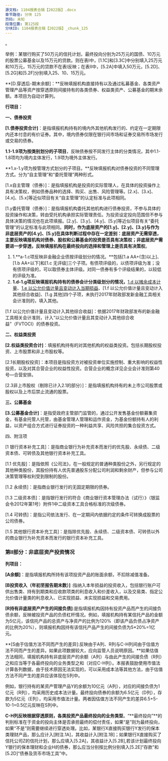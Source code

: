 ```yaml
---
源文档: 1104报表合辑【2022版】.docx
章节路径: 分块 125
页码: 未知
段落位置: 第125段
分块ID: 1104报表合辑【2022版】_chunk_125
---
```


。

举例：某银行购买了50万元的信托计划，最终投向分别为25万元的国债、10万元的股票公募基金以及15万元的贷款。则在表I中，[1.1C]和[3.3C]中分别填入25万元和10万元，15万元的贷款不在表I反映；在表II中，[5.2A]中填入50万元，[5.2D]、[5.2G]和[5.2F]分别填入25、10、15万元。

**[D.穿透后-期末余额]：**反映填报机构直接持有以及通过私募基金、各类资产管理产品等资产按穿透原则间接持有的各类债券、权益类资产、公募基金的期末余额。本项目为自动计算列。

**行项目：**

**一、债券投资**

**[1.债券投资合计]**：是指填报机构持有的境内外其他机构发行的、约定在一定期限内还本付息的有价证券。其中，境内债券仅限在银行间市场和证券交易所市场发行或交易的债券。

**1.1-1.9项为按类别划分的子项目**，反映债券按不同发行主体的分类情况，其中1.1-1.8项均为境内主体发行，1.9项为境外主体发行。

[1.1 国债]:指中华人民共和国财政部代表中央政府发行的以人民币支付的国家公债，包括具有实物券面的有纸国债和没有实物券面的记账式国债。

[1.2 地方政府债]:指有财政收入的中央财政代理发行或地方政府自主发行的债券，包括地方政府一般债券和地方政府专项债券。该类债券也可由中央财政代理发行。

[其中：1.2.1 专项债券]:指按照《地方政府专项债券发行管理暂行办法》，省、自治区、直辖市政府(含经省级政府批准自办债券发行的计划单列市政府)为有一定收益的公益性项目发行的、约定一定期限内以公益性项目对应的政府性基金或专项收入还本付息的政府债券。

[1.3 央票]:指中国人民银行为调节商业银行超额准备金而向银行发行的短期债务凭证。

[1.4 政策性金融债]:指国家开发银行、中国进出口银行和中国农业发展银行在全国银行间债券市场、沪深交易所、商业银行柜台市场等公开交易场所发行的、按约定还本付息的金融债券。

[1.5 政府机构债券]:是指境内的汇金公司、铁路总公司、以及原铁道部等政府支持机构发行的债券。

[1.6 商业性金融债]:是指境内金融机构发行的债券。包括：（1）商业银行普通金融债、混合资本债、二级资本工具等；（2）证券公司、保险公司、财务公司、融资租赁公司、资产管理公司发行的债券；（3）金融企业短期融资券等。

[1.7 非金融企业债]:是指境内非金融企业所发行的债券。包括企业债，公司债，以及短期融资券、中期票据等的企业债务融资工具。

[1.7.1 企业债]:是指境内具有法人资格的非金融企业，依照《企业债券管理条例》规定的条件和程序发行、并约定在一定期限内还本付息的有价证券。

[1.7.2 公司债]:是指境内具有法人资格的非金融企业，依照《公司法》和《公司债券发行和交易管理办法》规定的条件和程序发行，约定在一定期限还本付息的有价证券。

[1.7.3 企业债务融资工具]:指经银行间市场交易商协会同意，由境内具有法人资格的非金融企业在银行间债券市场发行的，约定在一定期限内还本付息的有价证券。包括在银行间债券市场发行的企业短期融资券、中期票据、项目收益票据、中小企业集合票据、非公开定向债务融资工具等。

[1.8 资产支持证券]:指由**境内机构**发行的，以基础资产构建资产池所产生的现金流支付投资者本息的债券性质的金融工具。其中，在境内市场发行的资产支持证券须经银保监会、证监会、交易商协会等部门备案或审批，并在银行间市场或证券交易所市场发行或交易，包括**信贷资产支持证券、证监会同意发行的企业资产支持证券、交易商协会同意发行的非金融企业资产支持票据**等。

[其中：1.8.1 信贷资产证券化]:指按照原银监会《金融机构信贷资产证券化监督管理办法》，银行业金融机构作为发起机构，将信贷资产信托给受托机构，由受托机构以资产支持证券的形式向投资机构发行受益证券。

[1.8.2 交易所资产支持证券]:指按照证监会《证券公司及基金管理公司子公司资产证券化业务管理规定》，以基础资产所产生的现金流为偿付支持，通过结构化等方式进行信用增级，在此基础上发行的资产支持证券。

[1.8.3 资产支持票据]:指按照银行间交易商协会《非金融企业资产支持票据指引》，非金融企业为实现融资目的，采用结构化方式，通过发行载体发行的，由基础资产所产生的现金流作为收益支持的，按约定以还本付息等方式支付收益的证券化融资工具。

[1.9 外国债券]:是指由**境外主体**发行的债券，包括境外主体在我国境内发行的债券。境内机构在境外发行的债券、以及在境内设立的具有独立法人资格的外资机构在境内发行的债券不在此项反映，而是对应填入其他项目。

**1.x-1.y项为按管理方式划分的子项目。**反映填报机构对债券投资的不同管理方式。分为“自主管理”和“委托管理”两种形式。

[1.x自主管理（债券）]：是指填报机构是投资的实际管理人，在具体的投资操作上具有决策权，例如债券品种的选择、购买、出售、风险管理等。[2.x]、[3.x]、[4.x]、[5.x]等近似项目有关“自主管理”的认定标准与此项相同。

[1.y委托管理（债券）]：是指填报机构委托其他机构进行债券投资，不参与具体的投资操作和决策，转由受托机构承担实际管理责任。为投资设定投向范围但不参与具体决策的情况也在此项填报。[2.y]、[3.y]、[4.y]、[5.y]等近似项目有关“委托管理”的认定标准与此项相同。**同时，作为底层资产的[1.y]、[2.y]、[3.y]与作为非底层资产的[4.y]、[5.y]在具体判断过程中存在一定差别：底层资产无需穿透，主要反映填报机构对债券、股权和公募基金的投资是否具有决策权；非底层资产需要进一步穿透，反映填报机构在最终投向的选择和管理上是否具有决策权**。

1. 1.**a-1.c项反映非金融企业债按评级划分的情况。**包括[1.a AA+(含)以上]、[1.b AA+以下]和[1.c 无评级]三个子项。有债项评级的，以债项评级为准；没有债项评级的，可以取债券主体评级。对同一债券有多个评级结果的，以较低的评级为准。
2. **1.d-1.g项反映填报机构持有的债券会计分类级划分的情况，**[1.d 以摊余成本计量]、[1.e 以公允价值计量且变动计入当期损益]、[1.f 以公允价值计量且变动计入其他综合收益]、[1.g 其他]四个子项，未执行2017年财政部发新金融工具相关会计准则的，填入其他。

[1.d 以摊余成本计量]:依据2017年财政部发布的新金融工具相关会计准则，计入“以摊余成本计量的金融资产”（AC）的债券投资。

[1.e 以公允价值计量且变动计入当期损益]:依据2017年财政部发布的新金融工具相关会计准则，计入“以公允价值计量且其变动计入当期损益”（FVTPL）的债券投资。

[1.f 以公允价值计量且变动计入其他综合收益]：依据2017年财政部发布的新金融工具相关会计准则，计入“以公允价值计量且其变动计入其他综合收益”（FVTOCI）的债券投资。

**二、权益类投资**

**[2.权益类投资合计]**：填报机构持有的对其他机构的权益类投资。包括长期股权投资、上市股票和非上市股权等。

[2.1长期股权投资]：本项目是指投资方对被投资单位实施控制、重大影响的权益性投资，以及对其合营企业的权益性投资。合营企业的概念详见企业会计准则第40号—合营安排。

[2.2上市股票（剔除已计入2.1的部分）]:指填报机构持有的在公开市场流通的股票。已经填入2.1项的部分不再在此项反映。

[2.3非上市股权（剔除已计入2.1的部分）]：是指填报机构持有的未上市公司股票或股权以及上市后禁止流通的股票。

[2.4 其他权益类投资]:反映未包含在以上分类的其他权益类投资。

**三、公募基金**

**[3.公募基金合计]**：是指受政府主管部门监管的，通过公开发售基金份额募集资金，有基金托管人托管，由基金管理人管理和运作资金，为基金份额持有人的利益，以资产组合方式进行证券投资的一种利益共享、风险共担的集合投资方式。

[3.1 债券基金]:是指百分之八十以上的基金资产投资于债券的基金。

[3.2 货币市场基金]:是指仅投资于货币市场工具的基金。

[3.3 股票基金]:是指百分之八十以上的基金资产投资于股票的基金。

[3.4 基金中基金]:是指百分之八十以上的基金资产投资于其他基金份额的基金。

[3.5 混合基金]: 股票投资、债券投资、基金投资的比例不符合债券基金、股票基金和基金中基金规定的基金。

[3.6 其他公募基金]:未包含在以上分类的公募基金。

四、附注项

[1 银行资本补充工具]：是指商业银行为补充资本而发行的优先股、永续债、二级资本债、可转债及其他银行资本补充工具。

[1.1 优先股]：是指依照《公司法》，在一般规定的普通种类股份之外，另行规定的其他种类股份，其股份持有人优先普通股东分配公司利润和剩余财产，但参与公司决策管理等权利受到限制的股份。

[1.2 永续债]：是指商业银行发行的无固定期限的债券。

[1.3 二级资本债]：是指银行发行的符合《商业银行资本管理办法（试行）》（银监会令2012年第1号）附件1中二级资本工具合格标准的次级债券。

[1.4 可转债]：是指公司依法发行、在一定期间内依据约定的条件可转换成股票的公司债券。

[1.5 其他银行资本补充工具]：是指除优先股、永续债、二级资本债、可转债以外的商业银行为补充资本而发行的银行资本补充工具。

### 第II部分：非底层资产投资情况

**列项目：**

**[A余额]**：是指填报机构所持有该项投资产品的账面余额，不扣除减值准备。

**[B投资收入（年初至报告期末数）]** :指纳入本年损益的投资收入，包括银行账户可供出售类、持有到期类和应收款项类的利息收入和价差收入，以及交易类、指定公允价值计量类的利息收入、已实现损益、未实现损益和交易费用。

**[R持有非底层资产产生的间接负债]**:是指填报机构因持有投资产品而产生的间接负债余额，反映被投资产品的负债杠杆情况。例如，填报机构持有某信托产品的金额为5亿元，该信托产品的总资产与净资产的比例为120%（即该产品负债占净资产的比例为20%），则填报机构因持有该信托产品产生的间接负债为5\*20%=1亿元。

**[S由于估值方法不同而产生的差异]:反映由于A列、R列与C-H列间由于估值方法不同而产生的差异。如果此项数据较大，应向监管人员说明原因。**如果估值方法相同，填报机构持有非底层资产的余额（A列）与由此产生的间接负债（R列）之和应当等于各最终投向的业务类型之和（对应C-H列）。本报表鼓励使用市值法计算各列数据，由于技术原因无法实现的，可以采用成本法等其他方法，由于估值方法不同产生的差异应该体现在S列中。

例如，银行持有的某资产管理产品Y的余额为10亿元（A列），对应的间接负债为1亿元（R列），均采用历史成本法计量。最终投向债券的余额为6.5亿元（D列），存款为5亿元（E列），均采用市值法计量。两者因估值方法不同产生的差异6.5+5-10-1=0.5亿元反映在S列中。

**C-H列反映根据穿透原则，各类投资产品最终投向的业务类型**。“**最终投向”**的判别标准在于资金的投向主体是否承担最终的偿付责任，如果“是”则为最终投向，如果“不是”则需要继续进行穿透处理。比如，某银行X直接购买银行Y发行的保本类理财产品，那么应计入[附注.1A]，其收益计入[附注.1B]；如果银行X直接购买了信托公司Z的信托计划，那么应填入[5.2A]，其收益计入[5.2B],若该计划最终投向Y银行的保本理财和企业H的债券，那么应当分别按比例分别填入[5.2E]“存款”和[5.2D]“债券及货币市场工具”中。